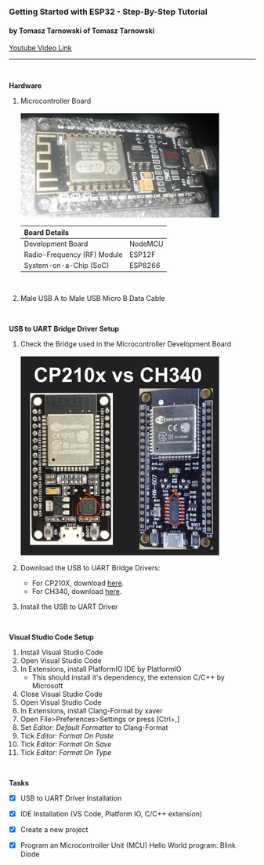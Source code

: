 ### **Getting Started with ESP32 - Step-By-Step Tutorial**
#### by Tomasz Tarnowski of Tomasz Tarnowski

[Youtube Video Link][Tomasz Tarnowski]

---


<br  />

**Hardware**
1. Microcontroller Board
    <br  />
    <br  />
    ![github](https://raw.githubusercontent.com/lorenzmiranda05/PlatformIoEsp32Tutorial/main/Assets/Images/ESP8266%20ESP-12E%20MCU.png)


    | Board Details | | 
    | - | - | 
    | Development Board | NodeMCU |
    | Radio-Frequency (RF) Module | ESP12F |
    | System-on-a-Chip (SoC) | ESP8266 |
    <br  />


1. Male USB A to Male USB Micro B Data Cable

<br  />

**USB to UART Bridge Driver Setup**
1. Check the Bridge used in the Microcontroller Development Board
    <br  />
    <br  />
    ![github](https://raw.githubusercontent.com/lorenzmiranda05/PlatformIoEsp32Tutorial/main/Assets/Images/CP210xVSCH340.png)  

1. Download the USB to UART Bridge Drivers:
    * For CP210X, download [here][CP210X Driver].
    * For CH340, download [here][CH340 Driver].
1. Install the USB to UART Driver

<br  />

**Visual Studio Code Setup**
1. Install Visual Studio Code
1. Open Visual Studio Code
1. In Extensions, install PlatformIO IDE by PlatformIO
    * This should install it's dependency, the extension C/C++ by Microsoft
1. Close Visual Studio Code
1. Open Visual Studio Code
1. In Extensions, install Clang-Format by xaver
1. Open File>Preferences>Settings or press [Ctrl+,]
1. Set *Editor: Default Formatter* to Clang-Format
1. Tick *Editor: Format On Paste*
1. Tick *Editor: Format On Save*
1. Tick *Editor: Format On Type*

<br  />

**Tasks**
* [x] USB to UART Driver Installation
* [x] IDE Installation (VS Code, Platform IO, C/C++ extension)
* [x] Create a new project
* [x] Program an Microcontroller Unit (MCU) Hello World program: Blink Diode


<!-- Reusable and Invisible URL Definitions  -->
[Github]: https://github.com
[Tomasz Tarnowski]: https://www.youtube.com/watch?v=tc3Qnf79Ny8
[CP210X Driver]: https://www.silabs.com/developers/usb-to-uart-bridge-vcp-drivers?tab=downloads
[CH340 Driver]: http://www.wch-ic.com/downloads/CH341SER_ZIP.html